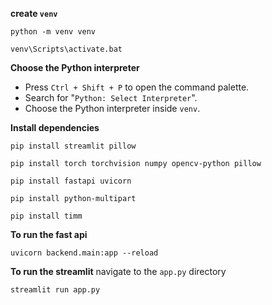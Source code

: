 **create `venv`**
```
python -m venv venv

venv\Scripts\activate.bat
```
**Choose the Python interpreter**
- Press `Ctrl + Shift + P` to open the command palette.
- Search for "`Python: Select Interpreter`".
- Choose the Python interpreter inside `venv`.

**Install dependencies**
```
pip install streamlit pillow

pip install torch torchvision numpy opencv-python pillow

pip install fastapi uvicorn

pip install python-multipart

pip install timm
```
**To run the fast api**
```
uvicorn backend.main:app --reload
```
**To run the streamlit**
navigate to the `app.py` directory
```
streamlit run app.py
```


